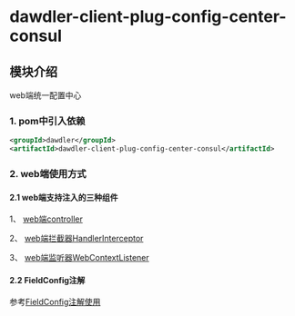 # dawdler-client-plug-config-center-consul

## 模块介绍

web端统一配置中心

### 1. pom中引入依赖

```xml
<groupId>dawdler</groupId>
<artifactId>dawdler-client-plug-config-center-consul</artifactId>
```

### 2. web端使用方式

#### 2.1 web端支持注入的三种组件

1、 [web端controller](../../../dawdler-client-plug-web/README.md#3-controller注解)

2、 [web端拦截器HandlerInterceptor](../../../dawdler-client-plug-web/README.md#5-HandlerInterceptor-拦截器)

3、 [web端监听器WebContextListener](../../../dawdler-client-plug-web/README.md#6-webcontextlistener-监听器)

#### 2.2 FieldConfig注解

参考[FieldConfig注解使用](../../dawdler-config-center-core/README.md#1-FieldConfig注解)
